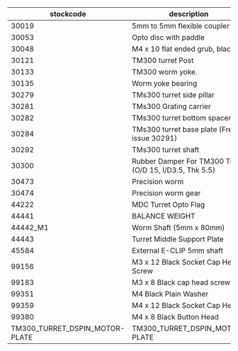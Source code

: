 |stockcode|description|quantity|location|
|---------|-----------|--------|--------|
|30019|5mm to 5mm flexible coupler|1.00||
|30053|Opto disc with paddle|1.00||
|30048|M4 x 10 flat ended grub, black.|1.00||
|30121|TM300 turret Post|2.00||
|30133|TM300 worm yoke.|1.00||
|30135|Worm yoke bearing|2.00||
|30279|TMs300 turret side pillar|1.00||
|30281|TMs300 Grating carrier|1.00||
|30282|TMs300 turret bottom spacer|1.00||
|30284|TMs300 turret base plate (Free issue 30291)|1.00||
|30292|TMs300 turret shaft|1.00||
|30300|Rubber Damper For TM300 Turret (O/D 15, I/D3.5, Thk 5.5)|2.00||
|30473|Precision worm|1.00||
|30474|Precision worm gear|1.00||
|44222|MDC Turret Opto Flag|1.00||
|44441|BALANCE WEIGHT|1.00||
|44442_M1|Worm Shaft (5mm x 80mm)|1.00||
|44443|Turret Middle Support Plate|1.00||
|45584|External E-CLIP 5mm shaft|2.00||
|99156|M3 x 12 Black Socket Cap Head Screw|0.00||
|99183|M3 x 8 Black cap head screw|0.00||
|99351|M4 Black Plain Washer|0.00||
|99359|M4 x 12 Black Socket Cap Head|0.00||
|99380|M4 x 8 Black Button Head|0.00||
|TM300_TURRET_DSPIN_MOTOR-PLATE|TM300_TURRET_DSPIN_MOTOR-PLATE|1.00||
